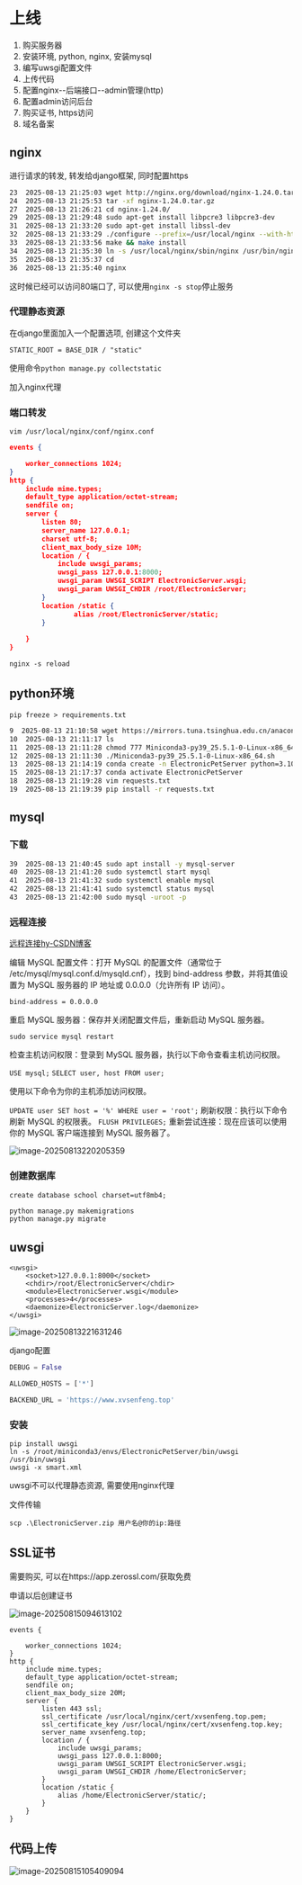 # 上线

1. 购买服务器
2. 安装环境, python, nginx, 安装mysql
3. 编写uwsgi配置文件
4. 上传代码
5. 配置nginx--后端接口--admin管理(http)
6. 配置admin访问后台
7. 购买证书, https访问
8. 域名备案

## nginx

进行请求的转发, 转发给django框架, 同时配置https

```bash
23  2025-08-13 21:25:03 wget http://nginx.org/download/nginx-1.24.0.tar.gz
24  2025-08-13 21:25:53 tar -xf nginx-1.24.0.tar.gz 
27  2025-08-13 21:26:21 cd nginx-1.24.0/
29  2025-08-13 21:29:48 sudo apt-get install libpcre3 libpcre3-dev
31  2025-08-13 21:33:20 sudo apt-get install libssl-dev
32  2025-08-13 21:33:29 ./configure --prefix=/usr/local/nginx --with-http_ssl_module
33  2025-08-13 21:33:56 make && make install
34  2025-08-13 21:35:30 ln -s /usr/local/nginx/sbin/nginx /usr/bin/nginx
35  2025-08-13 21:35:37 cd
36  2025-08-13 21:35:40 nginx
```

这时候已经可以访问80端口了, 可以使用`nginx -s stop`停止服务

### 代理静态资源

在django里面加入一个配置选项, 创建这个文件夹

`STATIC_ROOT = BASE_DIR / "static"`

使用命令`python manage.py collectstatic`

加入nginx代理

### 端口转发

`vim /usr/local/nginx/conf/nginx.conf`

```json
events {

    worker_connections 1024;
}
http {
    include mime.types;
    default_type application/octet-stream;
    sendfile on;
    server {
        listen 80;
        server_name 127.0.0.1;
        charset utf-8;
        client_max_body_size 10M;
        location / {
            include uwsgi_params;
            uwsgi_pass 127.0.0.1:8000;
            uwsgi_param UWSGI_SCRIPT ElectronicServer.wsgi;
            uwsgi_param UWSGI_CHDIR /root/ElectronicServer;
        }
        location /static {
                alias /root/ElectronicServer/static;
        }
     
    }
}
```

`nginx -s reload`

## python环境

```
pip freeze > requirements.txt
```

```bash
9  2025-08-13 21:10:58 wget https://mirrors.tuna.tsinghua.edu.cn/anaconda/miniconda/Miniconda3-py39_25.5.1-0-Linux-x86_64.sh
10  2025-08-13 21:11:17 ls
11  2025-08-13 21:11:28 chmod 777 Miniconda3-py39_25.5.1-0-Linux-x86_64.sh 
12  2025-08-13 21:11:30 ./Miniconda3-py39_25.5.1-0-Linux-x86_64.sh 
13  2025-08-13 21:14:19 conda create -n ElectronicPetServer python=3.10
15  2025-08-13 21:17:37 conda activate ElectronicPetServer
18  2025-08-13 21:19:28 vim requests.txt 
19  2025-08-13 21:19:39 pip install -r requests.txt 
```

## mysql

### 下载

```bash
39  2025-08-13 21:40:45 sudo apt install -y mysql-server
40  2025-08-13 21:41:20 sudo systemctl start mysql
41  2025-08-13 21:41:32 sudo systemctl enable mysql
42  2025-08-13 21:41:41 sudo systemctl status mysql
43  2025-08-13 21:42:00 sudo mysql -uroot -p
```



### 远程连接

[远程连接hy-CSDN博客](https://blog.csdn.net/qq_34988204/article/details/134830202)

编辑 MySQL 配置文件：打开 MySQL 的配置文件（通常位于 /etc/mysql/mysql.conf.d/mysqld.cnf），找到 bind-address 参数，并将其值设置为 MySQL 服务器的 IP 地址或 0.0.0.0（允许所有 IP 访问）。

`bind-address = 0.0.0.0`

重启 MySQL 服务器：保存并关闭配置文件后，重新启动 MySQL 服务器。

`sudo service mysql restart`

检查主机访问权限：登录到 MySQL 服务器，执行以下命令查看主机访问权限。

`USE mysql;`
`SELECT user, host FROM user;`

使用以下命令为你的主机添加访问权限。

`UPDATE user SET host = '%' WHERE user = 'root';`
刷新权限：执行以下命令刷新 MySQL 的权限表。
`FLUSH PRIVILEGES;`
重新尝试连接：现在应该可以使用你的 MySQL 客户端连接到 MySQL 服务器了。

![image-20250813220205359](https://picture-01-1316374204.cos.ap-beijing.myqcloud.com/lenovo-picture/202508132202572.png)

### 创建数据库

```
create database school charset=utf8mb4;
```

```bash
python manage.py makemigrations
python manage.py migrate
```

## uwsgi

```
<uwsgi>
    <socket>127.0.0.1:8000</socket>
    <chdir>/root/ElectronicServer</chdir>
    <module>ElectronicServer.wsgi</module>
    <processes>4</processes>
    <daemonize>ElectronicServer.log</daemonize>
</uwsgi>
```

![image-20250813221631246](https://picture-01-1316374204.cos.ap-beijing.myqcloud.com/lenovo-picture/202508132216548.png)

django配置

```python
DEBUG = False

ALLOWED_HOSTS = ['*']

BACKEND_URL = 'https://www.xvsenfeng.top'
```

### 安装

```
pip install uwsgi
ln -s /root/miniconda3/envs/ElectronicPetServer/bin/uwsgi /usr/bin/uwsgi
uwsgi -x smart.xml
```

uwsgi不可以代理静态资源, 需要使用nginx代理

文件传输

```
scp .\ElectronicServer.zip 用户名@你的ip:路径
```

## SSL证书

需要购买, 可以在https://app.zerossl.com/获取免费

申请以后创建证书

![image-20250815094613102](https://picture-01-1316374204.cos.ap-beijing.myqcloud.com/lenovo-picture/202508150946343.png)

```
events {

    worker_connections 1024;
}
http {
    include mime.types;
    default_type application/octet-stream;
    sendfile on;
    client_max_body_size 20M;
    server {
        listen 443 ssl;
        ssl_certificate /usr/local/nginx/cert/xvsenfeng.top.pem;
        ssl_certificate_key /usr/local/nginx/cert/xvsenfeng.top.key;
        server_name xvsenfeng.top;
        location / {
            include uwsgi_params;
            uwsgi_pass 127.0.0.1:8000;
            uwsgi_param UWSGI_SCRIPT ElectronicServer.wsgi;
            uwsgi_param UWSGI_CHDIR /home/ElectronicServer;
        }
        location /static {
            alias /home/ElectronicServer/static/;
        }
    }
}
```

## 代码上传

![image-20250815105409094](https://picture-01-1316374204.cos.ap-beijing.myqcloud.com/lenovo-picture/202508151054212.png)
